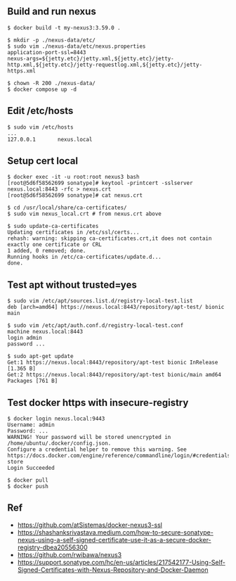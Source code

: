 ## Build and run nexus

```
$ docker build -t my-nexus3:3.59.0 .
```

```
$ mkdir -p ./nexus-data/etc/
$ sudo vim ./nexus-data/etc/nexus.properties
application-port-ssl=8443
nexus-args=${jetty.etc}/jetty.xml,${jetty.etc}/jetty-http.xml,${jetty.etc}/jetty-requestlog.xml,${jetty.etc}/jetty-https.xml

$ chown -R 200 ./nexus-data/
$ docker compose up -d
```

## Edit /etc/hosts
```
$ sudo vim /etc/hosts
...
127.0.0.1       nexus.local
```

## Setup cert local

```
$ docker exec -it -u root:root nexus3 bash
[root@5d6f58562699 sonatype]# keytool -printcert -sslserver nexus.local:8443 -rfc > nexus.crt
[root@5d6f58562699 sonatype]# cat nexus.crt

$ cd /usr/local/share/ca-certificates/
$ sudo vim nexus_local.crt # from nexus.crt above

$ sudo update-ca-certificates
Updating certificates in /etc/ssl/certs...
rehash: warning: skipping ca-certificates.crt,it does not contain exactly one certificate or CRL
1 added, 0 removed; done.
Running hooks in /etc/ca-certificates/update.d...
done.
```

## Test apt without trusted=yes
```
$ sudo vim /etc/apt/sources.list.d/registry-local-test.list
deb [arch=amd64] https://nexus.local:8443/repository/apt-test/ bionic main

$ sudo vim /etc/apt/auth.conf.d/registry-local-test.conf
machine nexus.local:8443
login admin 
password ...

$ sudo apt-get update
Get:1 https://nexus.local:8443/repository/apt-test bionic InRelease [1.365 B]
Get:2 https://nexus.local:8443/repository/apt-test bionic/main amd64 Packages [761 B]
```

## Test docker https with insecure-registry
```
$ docker login nexus.local:9443
Username: admin
Password: ...
WARNING! Your password will be stored unencrypted in /home/ubuntu/.docker/config.json.
Configure a credential helper to remove this warning. See
https://docs.docker.com/engine/reference/commandline/login/#credentials-store
Login Succeeded

$ docker pull
$ docker push
```

## Ref
- https://github.com/atSistemas/docker-nexus3-ssl
- https://shashanksrivastava.medium.com/how-to-secure-sonatype-nexus-using-a-self-signed-certificate-use-it-as-a-secure-docker-registry-dbea20556300
- https://github.com/rwibawa/nexus3
- https://support.sonatype.com/hc/en-us/articles/217542177-Using-Self-Signed-Certificates-with-Nexus-Repository-and-Docker-Daemon